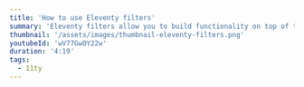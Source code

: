 ```yaml
---
title: 'How to use Eleventy filters'
summary: 'Eleventy filters allow you to build functionality on top of the templating language you are using. In this tutorial we make a date formatting filter using the Luxon JavaScript library, as well as a favorites and limit filter that allows you to curate your homepage.'
thumbnail: '/assets/images/thumbnail-eleventy-filters.png'
youtubeId: 'wV77GwOY22w'
duration: '4:19'
tags:
  - 11ty
---
```

